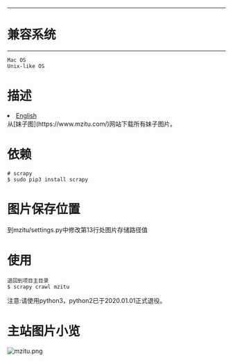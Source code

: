------------
# 兼容系统 #
-----------
	Mac OS
	Unix-like OS

# 描述 #
<li><a href="README.md">English</a></li>
从[妹子图](https://www.mzitu.com/)网站下载所有妹子图片。

# 依赖 #
    # scrapy 
	$ sudo pip3 install scrapy

# 图片保存位置 #
   到mzitu/settings.py中修改第13行处图片存储路径值

# 使用 #
	退回到项目主目录
	$ scrapy crawl mzitu

注意:请使用python3，python2已于2020.01.01正式退役。

# 主站图片小览 #

![mzitu.png](https://i.loli.net/2020/01/03/Eyme7fL35HGQbhw.png)

